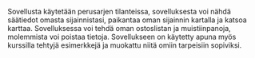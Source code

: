 Sovellusta käytetään perusarjen tilanteissa, sovelluksesta voi nähdä säätiedot omasta sijainnistasi, paikantaa oman sijainnin kartalla ja katsoa karttaa. 
Sovelluksessa voi tehdä oman ostoslistan ja muistiinpanoja, molemmista voi poistaa tietoja. 
Sovellukseen on käytetty apuna myös kurssilla tehtyjä esimerkkejä ja muokattu niitä omiin tarpeisiin sopiviksi.

